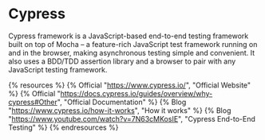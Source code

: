 # Cypress

Cypress framework is a JavaScript-based end-to-end testing framework built on top of Mocha – a feature-rich JavaScript test framework running on and in the browser, making asynchronous testing simple and convenient. It also uses a BDD/TDD assertion library and a browser to pair with any JavaScript testing framework.

{% resources %}
  {% Official "https://www.cypress.io/", "Official Website" %}
  {% Official "https://docs.cypress.io/guides/overview/why-cypress#Other", "Official Documentation" %}
  {% Blog "https://www.cypress.io/how-it-works", "How it works" %}
  {% Blog "https://www.youtube.com/watch?v=7N63cMKosIE", "Cypress End-to-End Testing" %}
{% endresources %}
